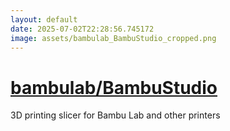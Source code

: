 ```yaml
---
layout: default
date: 2025-07-02T22:28:56.745172
image: assets/bambulab_BambuStudio_cropped.png
---
```


# [bambulab/BambuStudio](https://github.com/bambulab/BambuStudio)

3D printing slicer for Bambu Lab and other printers
